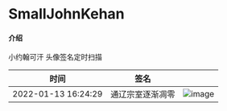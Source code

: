 # SmallJohnKehan

#### 介绍
小约翰可汗 头像签名定时扫描

| 时间                | 签名             |                                                              |
| ------------------- | ---------------- | ------------------------------------------------------------ |
| 2022-01-13 16:24:29 | 通辽宗室逐渐凋零 | ![image](http://i0.hdslb.com/bfs/face/cb024a203b2bb76f50990d10778a8ca2682e74e5.jpg) |

